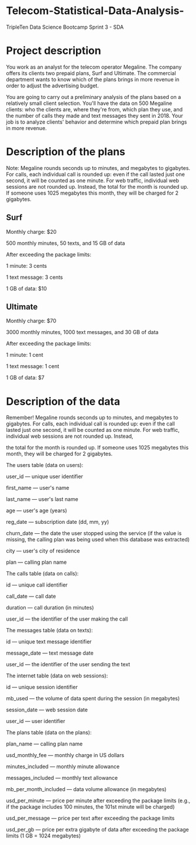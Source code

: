 # Telecom-Statistical-Data-Analysis-
TripleTen Data Science Bootcamp Sprint 3 - SDA

# Project description
You work as an analyst for the telecom operator Megaline. The company offers its clients two prepaid plans, Surf and Ultimate. The commercial department wants to know which of the plans brings in more revenue in order to adjust the advertising budget.

You are going to carry out a preliminary analysis of the plans based on a relatively small client selection. You'll have the data on 500 Megaline clients: who the clients are, where they're from, which plan they use, and the number of calls they made and text messages they sent in 2018. Your job is to analyze clients' behavior and determine which prepaid plan brings in more revenue.

# Description of the plans
Note: Megaline rounds seconds up to minutes, and megabytes to gigabytes. For calls, each individual call is rounded up: even if the call lasted just one second, it will be counted as one minute. For web traffic, individual web sessions are not rounded up. Instead, the total for the month is rounded up. If someone uses 1025 megabytes this month, they will be charged for 2 gigabytes.

## Surf

Monthly charge: $20

500 monthly minutes, 50 texts, and 15 GB of data

After exceeding the package limits:

1 minute: 3 cents

1 text message: 3 cents

1 GB of data: $10

## Ultimate

Monthly charge: $70

3000 monthly minutes, 1000 text messages, and 30 GB of data

After exceeding the package limits:

1 minute: 1 cent

1 text message: 1 cent

1 GB of data: $7

# Description of the data

Remember! Megaline rounds seconds up to minutes, and megabytes to gigabytes. For calls, each individual call is rounded up: even if the call lasted just one second, it will be counted as one minute. For web traffic, individual web sessions are not rounded up. Instead, 

the total for the month is rounded up. If someone uses 1025 megabytes this month, they will be charged for 2 gigabytes.

The users table (data on users):

user_id — unique user identifier

first_name — user's name

last_name — user's last name

age — user's age (years)

reg_date — subscription date (dd, mm, yy)

churn_date — the date the user stopped using the service (if the value is missing, the calling plan was being used when this database was extracted)

city — user's city of residence

plan — calling plan name

The calls table (data on calls):

id — unique call identifier

call_date — call date

duration — call duration (in minutes)

user_id — the identifier of the user making the call

The messages table (data on texts):

id — unique text message identifier

message_date — text message date

user_id — the identifier of the user sending the text

The internet table (data on web sessions):

id — unique session identifier

mb_used — the volume of data spent during the session (in megabytes)

session_date — web session date

user_id — user identifier

The plans table (data on the plans):

plan_name — calling plan name

usd_monthly_fee — monthly charge in US dollars

minutes_included — monthly minute allowance

messages_included — monthly text allowance

mb_per_month_included — data volume allowance (in megabytes)

usd_per_minute — price per minute after exceeding the package limits (e.g., if the package includes 100 minutes, the 101st minute will be charged)

usd_per_message — price per text after exceeding the package limits

usd_per_gb — price per extra gigabyte of data after exceeding the package limits (1 GB = 1024 megabytes)



